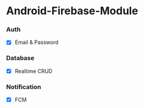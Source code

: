 # Android-Firebase-Module
### Auth

- [x] Email & Password

### Database

- [x] Realtime CRUD

### Notification

- [x] FCM
